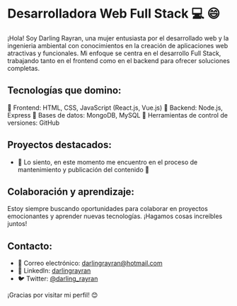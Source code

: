 # Desarrolladora Web Full Stack 💻 😄

¡Hola! Soy Darling Rayran, una mujer entusiasta por el desarrollado web  y la ingenieria ambiental con conocimientos en la creación de aplicaciones web atractivas y funcionales. Mi enfoque se centra en el desarrollo Full Stack, trabajando tanto en el frontend como en el backend para ofrecer soluciones completas.

## Tecnologías que domino:

💬  Frontend: HTML, CSS, JavaScript (React.js, Vue.js)
💬  Backend: Node.js, Express
💬  Bases de datos: MongoDB, MySQL
💬  Herramientas de control de versiones: GitHub

## Proyectos destacados:

- 🚀 Lo siento, en este momento me encuentro en el proceso de mantenimiento y publicación del contenido 🤔

## Colaboración y aprendizaje:

Estoy siempre buscando oportunidades para colaborar en proyectos emocionantes y aprender nuevas tecnologías. ¡Hagamos cosas increíbles juntos!

## Contacto:

- 📧 Correo electrónico: darlingrayran@hotmail.com
- 🔗 LinkedIn: [darlingrayran](https://www.linkedin.com/in/darlingrayran)
- 🐦 Twitter: [@darling_rayran](https://twitter.com/darling_rayran)

¡Gracias por visitar mi perfil! 😊

